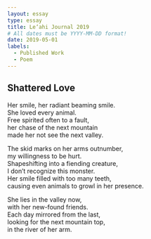```yaml
---
layout: essay
type: essay
title: Le‘ahi Journal 2019
# All dates must be YYYY-MM-DD format!
date: 2019-05-01
labels:
  - Published Work
  - Poem
---
```


## Shattered Love
Her smile, her radiant beaming smile. <br/>
She loved every animal. <br/>
Free spirited often to a fault, <br/>
her chase of the next mountain <br/>
made her not see the next valley.<br/>

The skid marks on her arms outnumber,  <br/>
my willingness to be hurt. <br/>
Shapeshifting into a fiending creature, <br/>
I don’t recognize this monster. <br/>
Her smile filled with too many teeth, <br/>
causing even animals to growl in her presence.<br/>

She lies in the valley now, <br/>
with her new-found friends. <br/>
Each day mirrored from the last, <br/>
looking for the next mountain top, <br/>
in the river of her arm.<br/>
